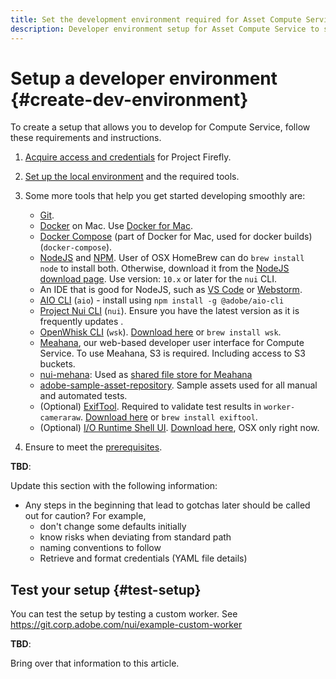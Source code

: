 ```yaml
---
title: Set the development environment required for Asset Compute Service.
description: Developer environment setup for Asset Compute Service to start creating and testing custom code.
---
```


# Setup a developer environment {#create-dev-environment}

To create a setup that allows you to develop for Compute Service, follow these requirements and instructions.

<!-- Attention: Add public-facing multiple links.
-->

1. [Acquire access and credentials](https://github.com/AdobeDocs/project-firefly/blob/master/getting_started/setup.md#acquire-access-and-credentials) for Project Firefly.

1. [Set up the local environment](https://github.com/AdobeDocs/project-firefly/blob/master/getting_started/setup.md#local-environment-set-up) and the required tools.

1. Some more tools that help you get started developing smoothly are:

   * [Git](https://git-scm.com/).
   * [Docker](https://www.docker.com) on Mac. Use [Docker for Mac](https://docs.docker.com/docker-for-mac/install/).
   * [Docker Compose](https://docs.docker.com/compose/) (part of Docker for Mac, used for docker builds) (`docker-compose`).
   * [NodeJS](https://nodejs.org) and [NPM](https://www.npmjs.com). User of OSX HomeBrew can do `brew install node` to install both. Otherwise, download it from the [NodeJS download page](https://nodejs.org/en/). Use version: `10.x` or later for the `nui` CLI.
   * An IDE that is good for NodeJS, such as [VS Code](https://code.visualstudio.com) or [Webstorm](https://www.jetbrains.com/webstorm/).
   * [AIO CLI](https://github.com/adobe/aio-cli) (`aio`) - install using `npm install -g @adobe/aio-cli`
   * [Project Nui CLI](https://git.corp.adobe.com/nui/cli/blob/master/README.md#installation) (`nui`). Ensure you have the latest version as it is frequently updates .
   * [OpenWhisk CLI](https://github.com/apache/incubator-openwhisk-cli) (`wsk`). [Download here](https://github.com/apache/incubator-openwhisk-cli/releases) or `brew install wsk`.
   * [Meahana](http://meahana.corp.adobe.com), our web-based developer user interface for Compute Service. To use Meahana, S3 is required. Including access to S3 buckets.
   * [nui-mehana](https://s3.console.aws.amazon.com/s3/buckets/nui-meahana): Used as [shared file store for Meahana](https://git.corp.adobe.com/nui/meahana#setup-s3-bucket)
   * [adobe-sample-asset-repository](https://s3.console.aws.amazon.com/s3/buckets/adobe-sample-asset-repository). Sample assets used for all manual and automated tests.
   * (Optional) [ExifTool](https://www.sno.phy.queensu.ca/~phil/exiftool/). Required to validate test results in `worker-cameraraw`. [Download here](https://www.sno.phy.queensu.ca/~phil/exiftool/install.html) or `brew install exiftool`.
   * (Optional) [I/O Runtime Shell UI](https://git.corp.adobe.com/cloudshell/experimental-shell). [Download here](https://git.corp.adobe.com/cloudshell/experimental-shell/releases), OSX only right now.

1. Ensure to meet the [prerequisites](release-notes.md#prerequisites).

**TBD**:

Update this section with the following information:

* Any steps in the beginning that lead to gotchas later should be called out for caution? For example,
  * don't change some defaults initially
  * know risks when deviating from standard path
  * naming conventions to follow
  * Retrieve and format credentials (YAML file details)

## Test your setup {#test-setup}

You can test the setup by testing a custom worker. See https://git.corp.adobe.com/nui/example-custom-worker

**TBD**:

Bring over that information to this article.
